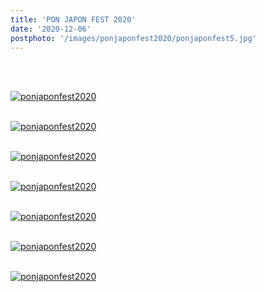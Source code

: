 ```yaml
---
title: 'PON JAPON FEST 2020'
date: '2020-12-06'
postphoto: '/images/ponjaponfest2020/ponjaponfest5.jpg'
---
```

<br>
<br>

[![ponjaponfest2020](/images/ponjaponfest2020/ponjaponfest1.jpg)](https://www.instagram.com/p/CIYD22_Jr26/?utm_source=ig_web_copy_link)
<br>
<br>

[![ponjaponfest2020](/images/ponjaponfest2020/ponjaponfest2.jpg)](https://www.instagram.com/p/CIYGbzcJcyu/?utm_source=ig_web_copy_link)
<br>
<br>

[![ponjaponfest2020](/images/ponjaponfest2020/ponjaponfest3.jpg)](https://www.instagram.com/pokaryosy)
<br>
<br>

[![ponjaponfest2020](/images/ponjaponfest2020/ponjaponfest4.jpg)](https://www.instagram.com/pokaryosy)
<br>
<br>

[![ponjaponfest2020](/images/ponjaponfest2020/ponjaponfest5.jpg)](https://www.instagram.com/pokaryosy)
<br>
<br>

[![ponjaponfest2020](/images/ponjaponfest2020/ponjaponfest6.jpg)](https://www.instagram.com/pokaryosy)
<br>
<br>

[![ponjaponfest2020](/images/ponjaponfest2020/ponjaponfest7.jpg)](https://www.instagram.com/pokaryosy)
<br>
<br>



<br>
<br>
<!--
#h1
##h2
###h3
####h4
#####h5
######h6
- brabra is list
**bold text**
_Italic_ or *Italic*

-->

<br>